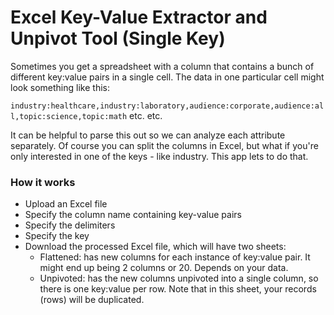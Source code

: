 # Excel Key-Value Extractor and Unpivot Tool (Single Key)
Sometimes you get a spreadsheet with a column that contains a bunch of different key:value pairs in a single cell. The data in one particular cell might look something like this:

```industry:healthcare,industry:laboratory,audience:corporate,audience:all,topic:science,topic:math``` etc. etc. 

It can be helpful to parse this out so we can analyze each attribute separately. Of course you can split the columns in Excel, but what if you're only interested in one of the keys - like industry. This app lets to do that.

### How it works
- Upload an Excel file
- Specify the column name containing key-value pairs
- Specify the delimiters
- Specify the key
- Download the processed Excel file, which will have two sheets: 
  - Flattened: has new columns for each instance of key:value pair. It might end up being 2 columns or 20. Depends on your data. 
  - Unpivoted: has the new columns unpivoted into a single column, so there is one key:value per row. Note that in this sheet, your records (rows) will be duplicated.
